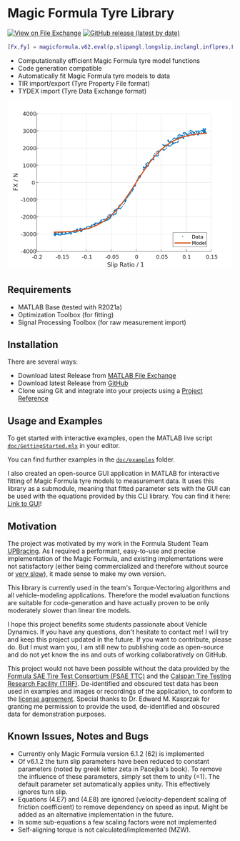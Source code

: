 # Magic Formula Tyre Library

[![View on File Exchange](https://www.mathworks.com/matlabcentral/images/matlab-file-exchange.svg)](https://de.mathworks.com/matlabcentral/fileexchange/110955)
[![GitHub release (latest by date)](https://img.shields.io/github/v/release/teasit/magic-formula-tyre-library)](https://github.com/teasit/magic-formula-tyre-library/releases/latest)

```matlab
[Fx,Fy] = magicformula.v62.eval(p,slipangl,longslip,inclangl,inflpres,FZW,tyreSide)
```

- Computationally efficient Magic Formula tyre model functions
- Code generation compatible
- Automatically fit Magic Formula tyre models to data
- TIR import/export (Tyre Property File format)
- TYDEX import (Tyre Data Exchange format)

![Fitting Example](doc/images/fit_example.png)

## Requirements

- MATLAB Base (tested with R2021a)
- Optimization Toolbox (for fitting)
- Signal Processing Toolbox (for raw measurement import)

## Installation

There are several ways:

- Download latest Release from [MATLAB File Exchange](https://de.mathworks.com/matlabcentral/fileexchange/110955)
- Download latest Release from [GitHub](https://github.com/teasit/magic-formula-tyre-library/releases)
- Clone using Git and integrate into your projects using a [Project Reference](https://de.mathworks.com/help/simulink/ug/add-or-remove-a-reference-to-another-project.html)

## Usage and Examples

To get started with interactive examples, open the MATLAB live script
[`doc/GettingStarted.mlx`](./doc/GettingStarted.mlx) in your editor.

You can find further examples in the  [`doc/examples`](./doc/examples) folder.

I also created an open-source GUI application in MATLAB for interactive fitting
of Magic Formula tyre models to measurement data.
It uses this library as a submodule, meaning that fitted parameter sets with the GUI can
be used with the equations provided by this CLI library.
You can find it here:
[Link to GUI](https://github.com/teasit/magic-formula-tyre-tool)!

## Motivation

The project was motivated by my work in the Formula Student Team
[UPBracing](https://formulastudent.uni-paderborn.de/en/). As I required
a performant, easy-to-use and precise implementation of the Magic Formula,
and existing implementations were not satisfactory (either being commercialized
and therefore without source or [very slow](https://de.mathworks.com/matlabcentral/fileexchange/63618-mfeval)),
it made sense to make my own version.

This library is currently used in the team's Torque-Vectoring
algorithms and all vehicle-modeling applications. Therefore the model
evaluation functions are suitable for code-generation and have actually
proven to be only moderately slower than linear tire models.

I hope this project benefits some students passionate about Vehicle Dynamics.
If you have any questions, don't hesitate to contact me! I will try and keep this
project updated in the future. If you want to contribute, please do. But I
must warn you, I am still new to publishing code as open-source and do not yet
know the ins and outs of working collaboratively on GitHub.

This project would not have been possible without the data provided by the
[Formula SAE Tire Test Consortium (FSAE TTC)](https://www.millikenresearch.com/fsaettc.html)
and the
[Calspan Tire Testing Research Facility (TIRF)](https://calspan.com/automotive/fsae-ttc).
De-identified and obscured test data has been used in examples and images or recordings
of the application, to conform to the
[license agreement](https://www.millikenresearch.com/FSAE_TTC_agreement.pdf).
Special thanks to Dr. Edward M. Kasprzak for granting me permission to provide the used,
de-identified and obscured data for demonstration purposes.

## Known Issues, Notes and Bugs

- Currently only Magic Formula version 6.1.2 (62) is implemented
- Of v6.1.2 the turn slip parameters have been reduced to constant parameters
  (noted by greek letter zeta in Pacejka's book). To remove the influence of
  these parameters, simply set them to unity (=1). The default parameter
  set automatically applies unity. This effectively ignores turn slip.
- Equations (4.E7) and (4.E8) are ignored (velocity-dependent scaling of
  friction coefficient) to remove dependency on speed as input. Might be
  added as an alternative implementation in the future.
- In some sub-equations a few scaling factors were not implemented
- Self-aligning torque is not calculated/implemented (MZW).
